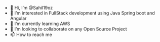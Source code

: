 - 👋 Hi, I’m @Sahil19oz
- 👀 I’m interested in FullStack development using Java Spring boot and Angular
- 🌱 I’m currently learning AWS
- 💞️ I’m looking to collaborate on any Open Source Project
- 📫 How to reach me

<!---
Sahil19oz/Sahil19oz is a ✨ special ✨ repository because its `README.md` (this file) appears on your GitHub profile.
You can click the Preview link to take a look at your changes.
--->
